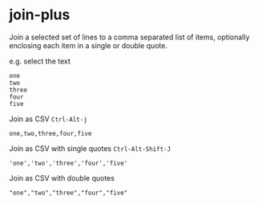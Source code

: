 # join-plus

Join a selected set of lines to a comma separated list of items, optionally enclosing each item in a single or double quote.

e.g.  select the text

    one
    two
    three
    four
    five

Join as CSV ``Ctrl-Alt-j``

    one,two,three,four,five

Join as CSV with single quotes  ``Ctrl-Alt-Shift-J``

    'one','two','three','four','five'

Join as CSV with double quotes

    "one","two","three","four","five"
